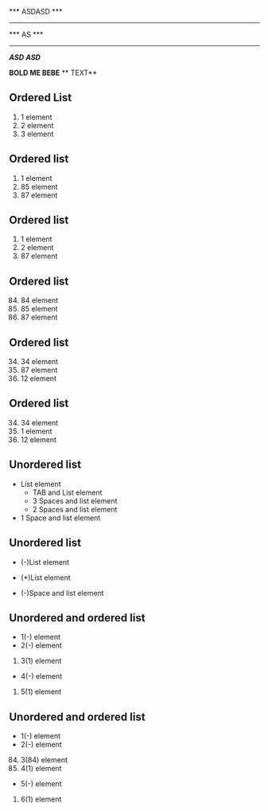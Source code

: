 *** ASDASD ***
***        ***
***  AS  ***
******
***ASD*** ***ASD***

**BOLD ME    BEBE**
** TEXT**

## Ordered List
1. 1 element
2. 2 element
3. 3 element

## Ordered list
1. 1 element
85. 85 element
87. 87 element

## Ordered list
1. 1 element
2. 2 element
87. 87 element

## Ordered list
84. 84 element
85. 85 element
87. 87 element

## Ordered list
34. 34 element
87. 87 element
12. 12 element

## Ordered list
34. 34 element
1. 1 element
12. 12 element

## Unordered list
- List element
    - TAB and List element
   - 3 Spaces and list element
  - 2 Spaces and list element
 - 1 Space and list element

## Unordered list
- (-)List element
* (*)List element
- (-)Space and list element 

## Unordered and ordered list 
- 1(-) element
- 2(-) element
1. 3(1) element
- 4(-) element
1. 5(1) element

## Unordered and ordered list 
- 1(-) element
- 2(-) element
84. 3(84) element
1. 4(1) element
- 5(-) element
1. 6(1) element
